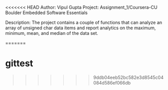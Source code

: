 <<<<<<< HEAD
Author: Vipul Gupta
Project: Assignment_1/Coursera-CU Boulder Embedded Software Essentials

Description: The project contains a couple of functions that can analyze an array of unsigned char data items and report analytics on the maximum, minimum, mean, and median of the data set.

=======
# gittest
>>>>>>> 9ddb04eeb52bc582e3d8545c04084d586ef066db
